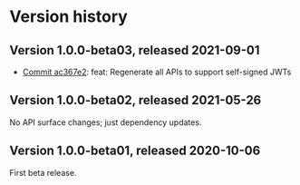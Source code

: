 # Version history

## Version 1.0.0-beta03, released 2021-09-01

- [Commit ac367e2](https://github.com/googleapis/google-cloud-dotnet/commit/ac367e2): feat: Regenerate all APIs to support self-signed JWTs

## Version 1.0.0-beta02, released 2021-05-26

No API surface changes; just dependency updates.

## Version 1.0.0-beta01, released 2020-10-06

First beta release.
